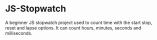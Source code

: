 # JS-Stopwatch
A beginner JS stopwatch project used to count time with the start stop, reset and lapse options. It can count hours, minutes, seconds and milliseconds.
